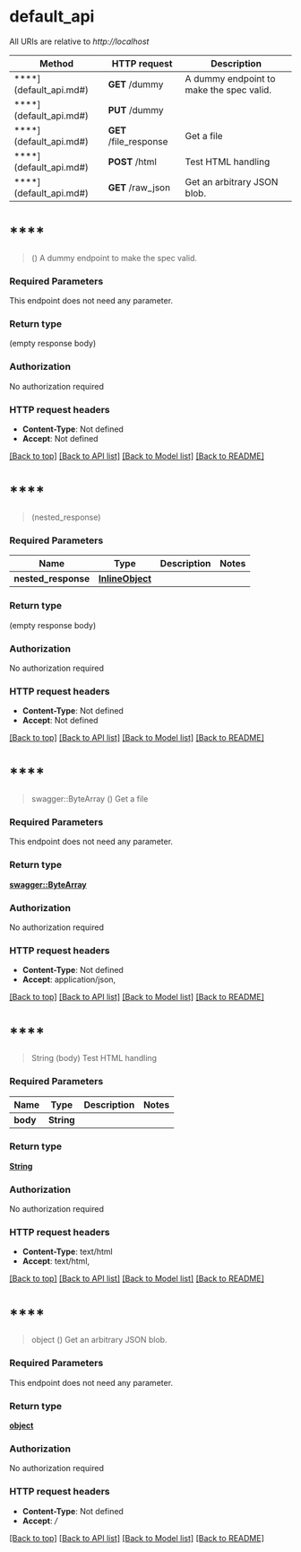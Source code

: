 # default_api

All URIs are relative to *http://localhost*

Method | HTTP request | Description
------------- | ------------- | -------------
****](default_api.md#) | **GET** /dummy | A dummy endpoint to make the spec valid.
****](default_api.md#) | **PUT** /dummy | 
****](default_api.md#) | **GET** /file_response | Get a file
****](default_api.md#) | **POST** /html | Test HTML handling
****](default_api.md#) | **GET** /raw_json | Get an arbitrary JSON blob.


# ****
> ()
A dummy endpoint to make the spec valid.

### Required Parameters
This endpoint does not need any parameter.

### Return type

 (empty response body)

### Authorization

No authorization required

### HTTP request headers

 - **Content-Type**: Not defined
 - **Accept**: Not defined

[[Back to top]](#) [[Back to API list]](../README.md#documentation-for-api-endpoints) [[Back to Model list]](../README.md#documentation-for-models) [[Back to README]](../README.md)

# ****
> (nested_response)


### Required Parameters

Name | Type | Description  | Notes
------------- | ------------- | ------------- | -------------
  **nested_response** | [**InlineObject**](InlineObject.md)|  | 

### Return type

 (empty response body)

### Authorization

No authorization required

### HTTP request headers

 - **Content-Type**: Not defined
 - **Accept**: Not defined

[[Back to top]](#) [[Back to API list]](../README.md#documentation-for-api-endpoints) [[Back to Model list]](../README.md#documentation-for-models) [[Back to README]](../README.md)

# ****
> swagger::ByteArray ()
Get a file

### Required Parameters
This endpoint does not need any parameter.

### Return type

[**swagger::ByteArray**](binary.md)

### Authorization

No authorization required

### HTTP request headers

 - **Content-Type**: Not defined
 - **Accept**: application/json, 

[[Back to top]](#) [[Back to API list]](../README.md#documentation-for-api-endpoints) [[Back to Model list]](../README.md#documentation-for-models) [[Back to README]](../README.md)

# ****
> String (body)
Test HTML handling

### Required Parameters

Name | Type | Description  | Notes
------------- | ------------- | ------------- | -------------
  **body** | **String**|  | 

### Return type

[**String**](string.md)

### Authorization

No authorization required

### HTTP request headers

 - **Content-Type**: text/html
 - **Accept**: text/html, 

[[Back to top]](#) [[Back to API list]](../README.md#documentation-for-api-endpoints) [[Back to Model list]](../README.md#documentation-for-models) [[Back to README]](../README.md)

# ****
> object ()
Get an arbitrary JSON blob.

### Required Parameters
This endpoint does not need any parameter.

### Return type

[**object**](object.md)

### Authorization

No authorization required

### HTTP request headers

 - **Content-Type**: Not defined
 - **Accept**: */*

[[Back to top]](#) [[Back to API list]](../README.md#documentation-for-api-endpoints) [[Back to Model list]](../README.md#documentation-for-models) [[Back to README]](../README.md)

